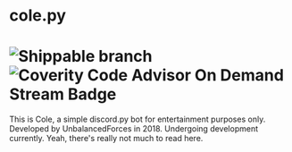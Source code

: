 # cole.py
# ![Shippable branch](https://img.shields.io/shippable/5444c5ecb904a4b21567b0ff/master.svg?style=for-the-badge) ![Coverity Code Advisor On Demand Stream Badge](https://img.shields.io/coverity/ondemand/streams/STREAM.svg?style=for-the-badge)
This is Cole, a simple discord.py bot for entertainment purposes only. Developed by UnbalancedForces in 2018. Undergoing development currently. Yeah, there's really not much to read here.
